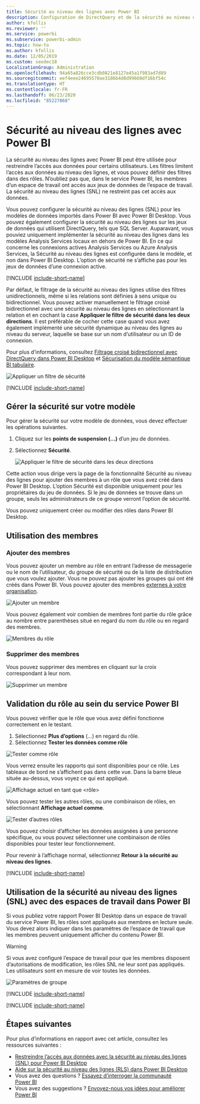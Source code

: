 ```yaml
---
title: Sécurité au niveau des lignes avec Power BI
description: Configuration de DirectQuery et de la sécurité au niveau des lignes pour les jeux de données importés dans le service Power BI
author: kfollis
ms.reviewer: ''
ms.service: powerbi
ms.subservice: powerbi-admin
ms.topic: how-to
ms.author: kfollis
ms.date: 12/05/2019
ms.custom: seodec18
LocalizationGroup: Administration
ms.openlocfilehash: 94a65a826cce3cdb0821e8127e45a1f983ad7d89
ms.sourcegitcommit: eef4eee24695570ae3186b4d8d99660df16bf54c
ms.translationtype: HT
ms.contentlocale: fr-FR
ms.lasthandoff: 06/23/2020
ms.locfileid: "85227868"
---
```

# <a name="row-level-security-rls-with-power-bi"></a>Sécurité au niveau des lignes avec Power BI

La sécurité au niveau des lignes avec Power BI peut être utilisée pour restreindre l’accès aux données pour certains utilisateurs. Les filtres limitent l’accès aux données au niveau des lignes, et vous pouvez définir des filtres dans des rôles. N’oubliez pas que, dans le service Power BI, les membres d’un espace de travail ont accès aux jeux de données de l’espace de travail. La sécurité au niveau des lignes (SNL) ne restreint pas cet accès aux données.

Vous pouvez configurer la sécurité au niveau des lignes (SNL) pour les modèles de données importés dans Power BI avec Power BI Desktop. Vous pouvez également configurer la sécurité au niveau des lignes sur les jeux de données qui utilisent DirectQuery, tels que SQL Server. Auparavant, vous pouviez uniquement implémenter la sécurité au niveau des lignes dans les modèles Analysis Services locaux en dehors de Power BI. En ce qui concerne les connexions actives Analysis Services ou Azure Analysis Services, la Sécurité au niveau des lignes est configurée dans le modèle, et non dans Power BI Desktop. L’option de sécurité ne s’affiche pas pour les jeux de données d’une connexion active.

[!INCLUDE [include-short-name](../includes/rls-desktop-define-roles.md)]

Par défaut, le filtrage de la sécurité au niveau des lignes utilise des filtres unidirectionnels, même si les relations sont définies à sens unique ou bidirectionnel. Vous pouvez activer manuellement le filtrage croisé bidirectionnel avec une sécurité au niveau des lignes en sélectionnant la relation et en cochant la case **Appliquer le filtre de sécurité dans les deux directions**. Il est préférable de cocher cette case quand vous avez également implémenté une sécurité dynamique au niveau des lignes au niveau du serveur, laquelle se base sur un nom d’utilisateur ou un ID de connexion.

Pour plus d’informations, consultez [Filtrage croisé bidirectionnel avec DirectQuery dans Power BI Desktop](../transform-model/desktop-bidirectional-filtering.md) et [Sécurisation du modèle sémantique BI tabulaire](https://download.microsoft.com/download/D/2/0/D20E1C5F-72EA-4505-9F26-FEF9550EFD44/Securing%20the%20Tabular%20BI%20Semantic%20Model.docx).

![Appliquer un filtre de sécurité](media/service-admin-rls/rls-apply-security-filter.png)


[!INCLUDE [include-short-name](../includes/rls-desktop-view-as-roles.md)]

## <a name="manage-security-on-your-model"></a>Gérer la sécurité sur votre modèle

Pour gérer la sécurité sur votre modèle de données, vous devez effectuer les opérations suivantes.

1. Cliquez sur les **points de suspension (…)** d’un jeu de données.
2. Sélectionnez **Sécurité**.
   
   ![Appliquer le filtre de sécurité dans les deux directions](media/service-admin-rls/rls-security.png)

Cette action vous dirige vers la page de la fonctionnalité Sécurité au niveau des lignes pour ajouter des membres à un rôle que vous avez créé dans Power BI Desktop. L’option Sécurité est disponible uniquement pour les propriétaires du jeu de données. Si le jeu de données se trouve dans un groupe, seuls les administrateurs de ce groupe verront l’option de sécurité. 

Vous pouvez uniquement créer ou modifier des rôles dans Power BI Desktop.

## <a name="working-with-members"></a>Utilisation des membres

### <a name="add-members"></a>Ajouter des membres

Vous pouvez ajouter un membre au rôle en entrant l’adresse de messagerie ou le nom de l’utilisateur, du groupe de sécurité ou de la liste de distribution que vous voulez ajouter. Vous ne pouvez pas ajouter les groupes qui ont été créés dans Power BI. Vous pouvez ajouter des membres [externes à votre organisation](../guidance/whitepaper-azure-b2b-power-bi.md#data-security-for-external-partners).

![Ajouter un membre](media/service-admin-rls/rls-add-member.png)

Vous pouvez également voir combien de membres font partie du rôle grâce au nombre entre parenthèses situé en regard du nom du rôle ou en regard des membres.

![Membres du rôle](media/service-admin-rls/rls-member-count.png)

### <a name="remove-members"></a>Supprimer des membres

Vous pouvez supprimer des membres en cliquant sur la croix correspondant à leur nom. 

![Supprimer un membre](media/service-admin-rls/rls-remove-member.png)

## <a name="validating-the-role-within-the-power-bi-service"></a>Validation du rôle au sein du service Power BI

Vous pouvez vérifier que le rôle que vous avez défini fonctionne correctement en le testant. 

1. Sélectionnez **Plus d’options** (...) en regard du rôle.
2. Sélectionnez **Tester les données comme rôle**

![Tester comme rôle](media/service-admin-rls/rls-test-role.png)

Vous verrez ensuite les rapports qui sont disponibles pour ce rôle. Les tableaux de bord ne s’affichent pas dans cette vue. Dans la barre bleue située au-dessus, vous voyez ce qui est appliqué.

![Affichage actuel en tant que <rôle>](media/service-admin-rls/rls-test-role2.png)

Vous pouvez tester les autres rôles, ou une combinaison de rôles, en sélectionnant **Affichage actuel comme**.

![Tester d’autres rôles](media/service-admin-rls/rls-test-role3.png)

Vous pouvez choisir d’afficher les données assignées à une personne spécifique, ou vous pouvez sélectionner une combinaison de rôles disponibles pour tester leur fonctionnement. 

Pour revenir à l’affichage normal, sélectionnez **Retour à la sécurité au niveau des lignes**.

[!INCLUDE [include-short-name](../includes/rls-usernames.md)]

## <a name="using-rls-with-workspaces-in-power-bi"></a>Utilisation de la sécurité au niveau des lignes (SNL) avec des espaces de travail dans Power BI

Si vous publiez votre rapport Power BI Desktop dans un espace de travail du service Power BI, les rôles sont appliqués aux membres en lecture seule. Vous devez alors indiquer dans les paramètres de l’espace de travail que les membres peuvent uniquement afficher du contenu Power BI.

> [!WARNING]
> Si vous avez configuré l’espace de travail pour que les membres disposent d’autorisations de modification, les rôles SNL ne leur sont pas appliqués. Les utilisateurs sont en mesure de voir toutes les données.

![Paramètres de groupe](media/service-admin-rls/rls-group-settings.png)

[!INCLUDE [include-short-name](../includes/rls-limitations.md)]

[!INCLUDE [include-short-name](../includes/rls-faq.md)]

## <a name="next-steps"></a>Étapes suivantes

Pour plus d’informations en rapport avec cet article, consultez les ressources suivantes :

- [Restreindre l’accès aux données avec la sécurité au niveau des lignes (SNL) pour Power BI Desktop](../create-reports/desktop-rls.md)
- [Aide sur la sécurité au niveau des lignes (RLS) dans Power BI Desktop](../guidance/rls-guidance.md)
- Vous avez des questions ? [Essayez d’interroger la communauté Power BI](https://community.powerbi.com/)
- Vous avez des suggestions ? [Envoyez-nous vos idées pour améliorer Power BI](https://ideas.powerbi.com/)
